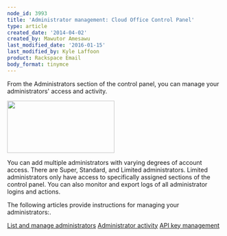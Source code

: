 ```yaml
---
node_id: 3993
title: 'Administrator management: Cloud Office Control Panel'
type: article
created_date: '2014-04-02'
created_by: Mawutor Amesawu
last_modified_date: '2016-01-15'
last_modified_by: Kyle Laffoon
product: Rackspace Email
body_format: tinymce
---
```


From the Administrators section of the control panel, you can manage
your administrators' access and activity.

<img src="https://8026b2e3760e2433679c-fffceaebb8c6ee053c935e8915a3fbe7.ssl.cf2.rackcdn.com/field/image/SnapCrab_NoName_2014-3-26_13-13-24_No-00.png" width="250" height="122" />

You can add multiple administrators with varying degrees of account
access. There are Super, Standard, and Limited administrators. Limited
administrators only have access to specifically assigned sections of the
control panel. You can also monitor and export logs of all administrator
logins and actions.

The following articles provide instructions for managing your
administrators:.

[List and manage administrators](node/2165)
[Administrator activity](node/3991)
[API key management](node/3992)

